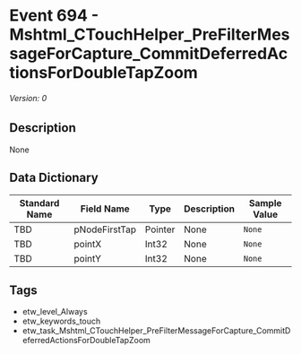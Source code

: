 # Event 694 - Mshtml_CTouchHelper_PreFilterMessageForCapture_CommitDeferredActionsForDoubleTapZoom
###### Version: 0

## Description
None

## Data Dictionary
|Standard Name|Field Name|Type|Description|Sample Value|
|---|---|---|---|---|
|TBD|pNodeFirstTap|Pointer|None|`None`|
|TBD|pointX|Int32|None|`None`|
|TBD|pointY|Int32|None|`None`|

## Tags
* etw_level_Always
* etw_keywords_touch
* etw_task_Mshtml_CTouchHelper_PreFilterMessageForCapture_CommitDeferredActionsForDoubleTapZoom